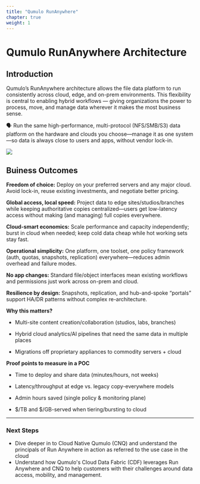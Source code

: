 ```yaml
---
title: "Qumulo RunAnywhere" 
chapter: true
weight: 1 
---
```


<!-- MORE SUBMODULES CAN BE ADDED TO DIVIDE UP THE SETUP INTO SMALLER SECTIONS -->
<!-- COPY AND PASTE THIS SUBMODULE FILE, RENAME, AND CHANGE THE CONTENTS AS NECESSARY -->

# **Qumulo RunAnywhere Architecture**


## **Introduction**  

Qumulo’s RunAnywhere architecture allows the file data platform to run consistently across cloud, edge, and on-prem environments. This flexibility is central to enabling hybrid workflows — giving organizations the power to process, move, and manage data wherever it makes the most business sense.

  🗣️ Run the same high-performance, multi-protocol (NFS/SMB/S3) data platform on the hardware and clouds you choose—manage it as one system—so data is always close to users and apps, without vendor lock-in.

<img src=/Users/jhuff/Documents/AWS-Qumulo-Repo/jhuff/sample-aws-modernization-with-qumulo/static/images/RunAnyWhere-intro.png>



## **Buiness Outcomes**  
 **Freedom of choice:** Deploy on your preferred servers and any major cloud. Avoid lock-in, reuse existing investments, and negotiate better pricing.

**Global access, local speed:** Project data to edge sites/studios/branches while keeping authoritative copies centralized—users get low-latency access without making (and managing) full copies everywhere.

**Cloud-smart economics:** Scale performance and capacity independently; burst in cloud when needed; keep cold data cheap while hot working sets stay fast.

**Operational simplicity:** One platform, one toolset, one policy framework (auth, quotas, snapshots, replication) everywhere—reduces admin overhead and failure modes.

**No app changes:** Standard file/object interfaces mean existing workflows and permissions just work across on-prem and cloud.

**Resilience by design:** Snapshots, replication, and hub-and-spoke “portals” support HA/DR patterns without complex re-architecture.

**Why this matters?**

- Multi-site content creation/collaboration (studios, labs, branches)

- Hybrid cloud analytics/AI pipelines that need the same data in multiple places

- Migrations off proprietary appliances to commodity servers + cloud

**Proof points to measure in a POC**

- Time to deploy and share data (minutes/hours, not weeks)

- Latency/throughput at edge vs. legacy copy-everywhere models

- Admin hours saved (single policy & monitoring plane)

- \$/TB and \$/GB-served when tiering/bursting to cloud



---

### **Next Steps**  

- Dive deeper in to Cloud Native Qumulo (CNQ) and understand the principals of Run Anywhere in action as referred to the use case in the cloud
- Understand how Qumulo's Cloud Data Fabric (CDF) leverages Run Anywhere and CNQ to help customers with their challenges around data access, mobility, and management.
